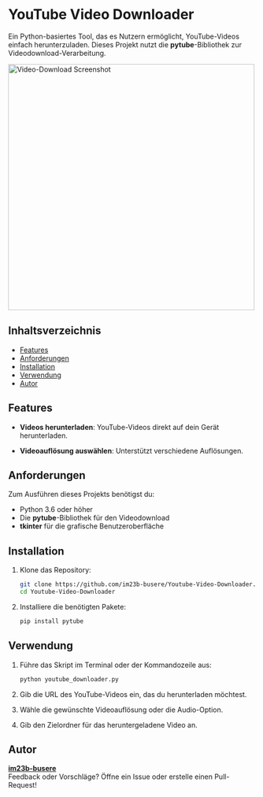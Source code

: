 
# YouTube Video Downloader

Ein Python-basiertes Tool, das es Nutzern ermöglicht, YouTube-Videos einfach herunterzuladen. Dieses Projekt nutzt die **pytube**-Bibliothek zur Videodownload-Verarbeitung.

<img src="https://github.com/user-attachments/assets/4a172828-a1f6-4417-aaac-74568846831d" alt="Video-Download Screenshot" width="500"/>



## Inhaltsverzeichnis

- [Features](#features)
- [Anforderungen](#anforderungen)
- [Installation](#installation)
- [Verwendung](#verwendung)
- [Autor](#autor)

## Features

- **Videos herunterladen**: YouTube-Videos direkt auf dein Gerät herunterladen.

- **Videoauflösung auswählen**: Unterstützt verschiedene Auflösungen.

## Anforderungen

Zum Ausführen dieses Projekts benötigst du:

- Python 3.6 oder höher
- Die **pytube**-Bibliothek für den Videodownload
- **tkinter** für die grafische Benutzeroberfläche

## Installation

1. Klone das Repository:
   ```bash
   git clone https://github.com/im23b-busere/Youtube-Video-Downloader.git
   cd Youtube-Video-Downloader
   ```

2. Installiere die benötigten Pakete:
   ```bash
   pip install pytube
   ```

## Verwendung

1. Führe das Skript im Terminal oder der Kommandozeile aus:
   ```bash
   python youtube_downloader.py
   ```

2. Gib die URL des YouTube-Videos ein, das du herunterladen möchtest.
3. Wähle die gewünschte Videoauflösung oder die Audio-Option.
4. Gib den Zielordner für das heruntergeladene Video an.


## Autor

**[im23b-busere](https://github.com/im23b-busere)**  
Feedback oder Vorschläge? Öffne ein Issue oder erstelle einen Pull-Request!

